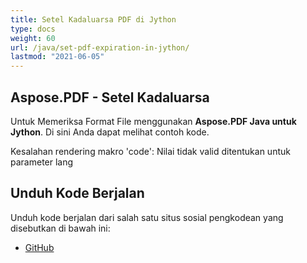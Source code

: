 ```yaml
---
title: Setel Kadaluarsa PDF di Jython
type: docs
weight: 60
url: /java/set-pdf-expiration-in-jython/
lastmod: "2021-06-05"
---
```


## Aspose.PDF - Setel Kadaluarsa

Untuk Memeriksa Format File menggunakan **Aspose.PDF Java untuk Jython**. Di sini Anda dapat melihat contoh kode.

Kesalahan rendering makro 'code': Nilai tidak valid ditentukan untuk parameter lang

## Unduh Kode Berjalan

Unduh kode berjalan dari salah satu situs sosial pengkodean yang disebutkan di bawah ini:

- [GitHub](https://github.com/aspose-pdf/Aspose.PDF-for-Java/releases)